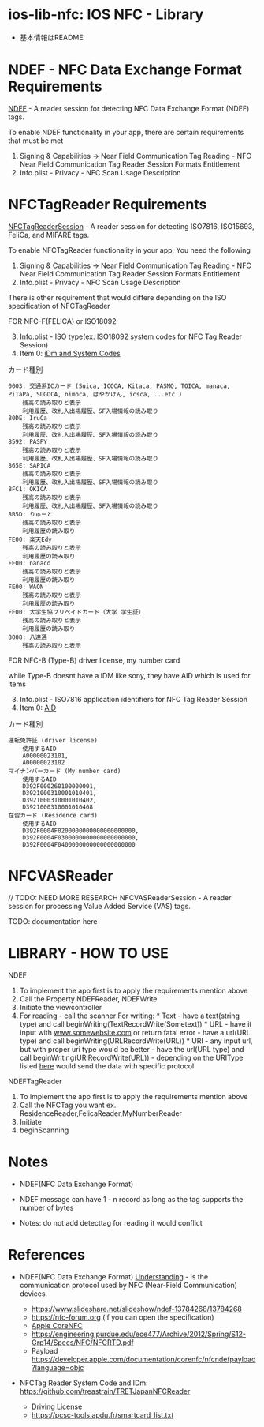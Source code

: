 # ios-lib-nfc: IOS NFC - Library
- 基本情報はREADME

# NDEF - NFC Data Exchange Format Requirements
[NDEF](https://developer.apple.com/documentation/corenfc/nfcndefmessage) - A reader session for detecting NFC Data Exchange Format (NDEF) tags.

To enable NDEF functionality in your app, there are certain requirements that must be met
1. Signing & Capabilities -> Near Field Communication Tag Reading - NFC Near Field Communication Tag Reader Session Formats Entitlement 
2. Info.plist - Privacy - NFC Scan Usage Description

# NFCTagReader Requirements
[NFCTagReaderSession](https://developer.apple.com/documentation/corenfc/nfctagreadersession) - A reader session for detecting ISO7816, ISO15693, FeliCa, and MIFARE tags.


To enable NFCTagReader functionality in your app, You need the following
1. Signing & Capabilities -> Near Field Communication Tag Reading - NFC Near Field Communication Tag Reader Session Formats Entitlement 
2. Info.plist - Privacy - NFC Scan Usage Description

There is other requirement that would differe depending on the ISO specification of NFCTagReader

FOR NFC-F(FELICA) or ISO18092

3. Info.plist - ISO type(ex. ISO18092 system codes for NFC Tag Reader Session)
4. Item 0: [iDm and System Codes](https://github.com/treastrain/TRETJapanNFCReader)

カード種別  

    0003: 交通系ICカード (Suica, ICOCA, Kitaca, PASMO, TOICA, manaca, PiTaPa, SUGOCA, nimoca, はやかけん, icsca, ...etc.)
        残高の読み取りと表示
        利用履歴、改札入出場履歴、SF入場情報の読み取り
    80DE: IruCa
        残高の読み取りと表示
        利用履歴、改札入出場履歴、SF入場情報の読み取り
    8592: PASPY
        残高の読み取りと表示
        利用履歴、改札入出場履歴、SF入場情報の読み取り
    865E: SAPICA
        残高の読み取りと表示
        利用履歴、改札入出場履歴、SF入場情報の読み取り
    8FC1: OKICA
        残高の読み取りと表示
        利用履歴、改札入出場履歴、SF入場情報の読み取り
    8B5D: りゅーと
        残高の読み取りと表示
        利用履歴の読み取り
    FE00: 楽天Edy
        残高の読み取りと表示
        利用履歴の読み取り
    FE00: nanaco
        残高の読み取りと表示
        利用履歴の読み取り
    FE00: WAON
        残高の読み取りと表示
        利用履歴の読み取り
    FE00: 大学生協プリペイドカード（大学 学生証）
        残高の読み取りと表示
        利用履歴の読み取り
    8008: 八達通
        残高の読み取りと表示

FOR NFC-B (Type-B) driver license, my number card

while Type-B doesnt have a iDM like sony, they have AID which is used for items

3. Info.plist - ISO7816 application identifiers for NFC Tag Reader Session
4. Item 0: [AID](https://www.osstech.co.jp/download/libjeid/ios/)

カード種別  

    運転免許証 (driver license)
        使用するAID
        A00000023101, 
        A00000023102
    マイナンバーカード (My number card)
        使用するAID   
        D392F000260100000001, 
        D3921000310001010401, 
        D3921000310001010402, 
        D3921000310001010408
    在留カード (Residence card)
        使用するAID  
        D392F0004F0200000000000000000000, 
        D392F0004F0300000000000000000000, 
        D392F0004F0400000000000000000000

# NFCVASReader
// TODO: NEED MORE RESEARCH
NFCVASReaderSession - A reader session for processing Value Added Service (VAS) tags.


TODO: documentation here


# LIBRARY - HOW TO USE
NDEF
 1. To implement the app first is to apply the requirements mention above
 2. Call the Property NDEFReader, NDEFWrite
 3. Initiate the viewcontroller
 4. For reading - call the scanner
    For writing:
        * Text
            - have a text(string type) and call beginWriting(TextRecordWrite(Sometext))
        * URL
            - have it input with www.somewebsite.com or return fatal error 
            - have a url(URL type) and call
                beginWriting(URLRecordWrite(URL))
        * URI
            - any input url, but with proper uri type would be better
            - have the url(URL type) and call
                beginWriting(URIRecordWrite(URL))
            - depending on the URIType listed [here](https://qiita.com/shimosyan/items/ed21fb6984240baa7397) would send the data with specific protocol
 
            
NDEFTagReader
 1. To implement the app first is to apply the requirements mention above
 2. Call the NFCTag you want ex. ResidenceReader,FelicaReader,MyNumberReader
 3. Initiate
 4. beginScanning
 

# Notes
 * NDEF(NFC Data Exchange Format) 
  - NDEF message can have 1 - n record as long as the tag supports the number of bytes
  
  - Notes: do not add detecttag for reading it would conflict


# References
* NDEF(NFC Data Exchange Format) [Understanding](https://qiita.com/shimosyan/items/ed21fb6984240baa7397) - is the communication protocol used by NFC (Near-Field Communication) devices.
    - https://www.slideshare.net/slideshow/ndef-13784268/13784268
    - https://nfc-forum.org (if you can open the specification)
    - [Apple CoreNFC](https://developer.apple.com/documentation/corenfc/nfcndefmessage)
    - https://engineering.purdue.edu/ece477/Archive/2012/Spring/S12-Grp14/Specs/NFC/NFCRTD.pdf
    - Payload https://developer.apple.com/documentation/corenfc/nfcndefpayload?language=objc

* NFCTag Reader System Code and IDm: https://github.com/treastrain/TRETJapanNFCReader
    - [Driving License](https://www.osstech.co.jp/download/libjeid/ios/)
    - https://pcsc-tools.apdu.fr/smartcard_list.txt

